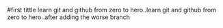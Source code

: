 #first tittle
learn git and github from zero to hero..learn git and github from zero to hero..after adding the worse branch
